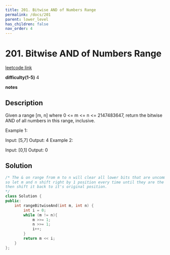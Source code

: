 ```yaml
---
title: 201. Bitwise AND of Numbers Range
permalink: /docs/201
parent: lower_level
has_children: false
nav_order: 4
---
```

# 201. Bitwise AND of Numbers Range
[leetcode link](https://leetcode.com/problems/bitwise-and-of-numbers-range/)

**difficulty(1-5)** 
4

**notes**   


## Description
Given a range [m, n] where 0 <= m <= n <= 2147483647, return the bitwise AND of all numbers in this range, inclusive.

Example 1:

Input: [5,7]
Output: 4
Example 2:

Input: [0,1]
Output: 0


## Solution
```c++
/* The & on range from m to n will clear all lower bits that are uncommon between m and n
so let m and n shift right by 1 position every time until they are the same. these are the common bits left. 
then shift it back to it's original position.
*/
class Solution {
public:
    int rangeBitwiseAnd(int m, int n) {
        int i = 0;
        while (m != n){
            m >>= 1;
            n >>= 1;
            i++;
        }
        return m << i;
    }
};
```

<!-- 
Default label
{: .label }

Blue label
{: .label .label-blue }

Stable
{: .label .label-green }

New release
{: .label .label-purple }

Coming soon
{: .label .label-yellow }

Deprecated
{: .label .label-red } -->
